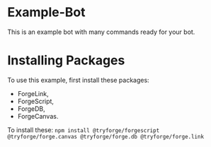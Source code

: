 # Example-Bot
This is an example bot with many commands ready for your bot.
# Installing Packages
To use this example, first install these packages:
- ForgeLink,
- ForgeScript,
- ForgeDB,
- ForgeCanvas.
  
To install these:
```npm install @tryforge/forgescript @tryforge/forge.canvas @tryforge/forge.db @tryforge/forge.link```
